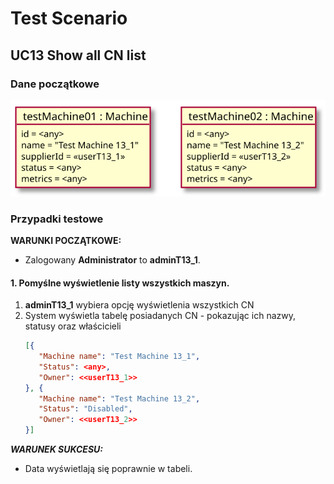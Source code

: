 # Test Scenario

## UC13 Show all CN list

### Dane początkowe

![model](data/T11_in.svg)

### Przypadki testowe

__WARUNKI POCZĄTKOWE:__ 

- Zalogowany __Administrator__ to __adminT13_1__.

#### 1. Pomyślne wyświetlenie listy wszystkich maszyn.

1. __adminT13_1__ wybiera opcję wyświetlenia wszystkich CN
2. System wyświetla tabelę posiadanych CN - pokazując ich nazwy, statusy oraz właścicieli
    ```json
    [{
       "Machine name": "Test Machine 13_1",
       "Status": <any>,
       "Owner": <<userT13_1>>
    }, {
       "Machine name": "Test Machine 13_2",
       "Status": "Disabled",
       "Owner": <<userT13_2>>
    }]
    ```

___WARUNEK SUKCESU:___

- Data wyświetlają się poprawnie w tabeli.
